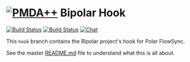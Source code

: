 # [![PMDA++](https://github.com/pcolby/bipolar/raw/master/qrc/icon/bipolar30.png)](#) Bipolar Hook
[![Build Status](https://img.shields.io/travis/pcolby/bipolar/hook.svg "OSX (Travis CI)")](https://travis-ci.org/pcolby/bipolar/branches)
[![Build Status](https://img.shields.io/appveyor/ci/pcolby/bipolar/hook.svg "Windows (AppVeyor)")](https://ci.appveyor.com/project/pcolby/bipolar)
[![Chat](https://img.shields.io/badge/gitter-chat-45cba1.svg "Join the chat")](https://gitter.im/pcolby/bipolar)

This `hook` branch contains the Bipolar project's hook for Polar FlowSync.

See the master [README.md](https://github.com/pcolby/bipolar) file to
understand what this is all about.
